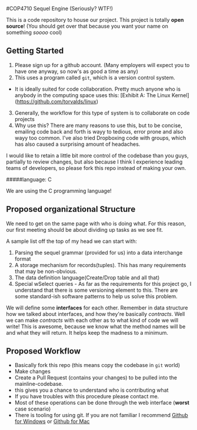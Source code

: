 #COP4710 Sequel Engine (Seriously? WTF!)

This is a code repository to house our project. This project is totally
**open source**! (You should get over that because you want your name on
something *soooo* cool)

## Getting Started

1. Please sign up for a github account. (Many employers will expect you
   to have one anyway, so now's as good a time as any)
2. This uses a program called `git`, which is a version control system. 
- It is ideally suited for code collaboration. Pretty much anyone who
  is anybody in the computing space uses this: [Exhibit A: The Linux
Kernel] (https://github.com/torvalds/linux)
3. Generally, the workflow for this type of system is to collaborate
   on code projects
4. Why use this? There are many reasons to use this, but to be concise,
   emailing code back and forth is wayy to tedious, error prone and also
wayy too common. I've also tried Dropboxing code with groups, which has
also caused a surprising amount of headaches.

I would like to retain a little bit more control of the codebase than
you guys, partially to review changes, but also because I think I
experience leading teams of developers, so please fork this repo instead
of making your own.

#####language: C

We are using the C programming language!

## Proposed organizational Structure

We need to get on the same page with who is doing what. For this reason,
our first meeting should be about dividing up tasks as we see fit. 

A sample list off the top of my head we can start with:

1. Parsing the sequel grammar (provided for us) into a data interchange
   format
2. A storage mechanism for records(tuples). This has many requirements
   that may be non-obvious.
3. The data definition language(Create/Drop table and all that)
4. Special wSelect queries - As far as the requirements for this project
   go, I understand that there is some versioning element to this. There
are some standard-ish software patterns to help us solve this problem.


We will define some **interfaces** for each other. Remember in data
structure how we talked about interfaces, and how they're basically
*contracts*. Well we can make *contracts* with each other as to what kind
of code we will write! This is awesome, because we know what the method
names will be and what they will return. It helps keep the madness
to a minimum.


## Proposed Workflow

- Basically fork this repo (this means copy the codebase in `git` world)
- Make changes
- Create a Pull Request (contains your changes) to be pulled into the
  mainline-codebase.
- this gives you a chance to understand who is contributing what
- If you have troubles with this procedure please contact me. 
- Most of these operations can be done through the web interface
  (**worst** case scenario)
- There is tooling for using git. If you are not familiar I recommend
  [Github for Windows](https://desktop.github.com/) or [Github for Mac](https://desktop.github.com/)